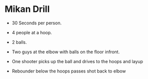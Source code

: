 # Mikan Drill

- 30 Seconds per person.  
- 4 people at a hoop.
- 2 balls.

- Two guys at the elbow with balls on the floor infront.
- One shooter picks up the ball and drives to the hoops and layup
- Rebounder below the hoops passes shot back to elbow
